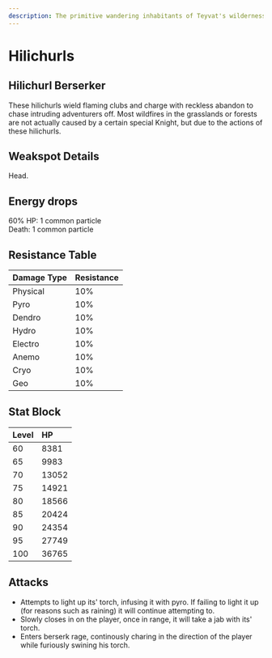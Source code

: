 ```yaml
---
description: The primitive wandering inhabitants of Teyvat's wildernesses..
---
```


# Hilichurls

## Hilichurl Berserker

These hilichurls wield flaming clubs and charge with reckless abandon to chase intruding adventurers off. Most wildfires in the grasslands or forests are not actually caused by a certain special Knight, but due to the actions of these hilichurls.

## Weakspot Details

Head.

## Energy drops

60% HP: 1 common particle  
Death: 1 common particle  

## Resistance Table

| Damage Type | Resistance |
| :--- | :--- |
| Physical | 10% |
| Pyro | 10% |
| Dendro | 10% |
| Hydro | 10% |
| Electro | 10% |
| Anemo | 10% |
| Cryo | 10% |
| Geo | 10% |

## Stat Block

| Level | HP |
| :--- | :--- |
| 60 | 8381 |
| 65 | 9983 |
| 70 | 13052 |
| 75 | 14921 |
| 80 | 18566 |
| 85 | 20424 |
| 90 | 24354 |
| 95 | 27749 |
| 100 | 36765 |

## Attacks

* Attempts to light up its' torch, infusing it with pyro. If failing to light it up (for reasons such as raining) it will continue attempting to.
* Slowly closes in on the player, once in range, it will take a jab with its' torch.
* Enters berserk rage, continously charing in the direction of the player while furiously swining his torch.
